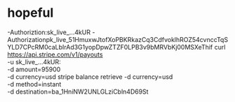 # hopeful
  -Authoriztion:sk_live_...4kUR
  -Authorizationpk_live_51HmuxwJtofXoPBKRkazCq3CdfvoklhROZ54cvnccTqSYLD7CPcRM0caLbIrAd3G1yopDpwZTZF0LPB3v9bMRVbKj00MSXeThif
curl https://api.stripe.com/v1/payouts \
  -u sk_live_...4kUR: \
  -d amount=95900 \
  -d currency=usd
  stripe balance retrieve
  -d currency=usd \
  -d method=instant \
  -d destination=ba_1HniNW2UNLGLziCbln4D69St
